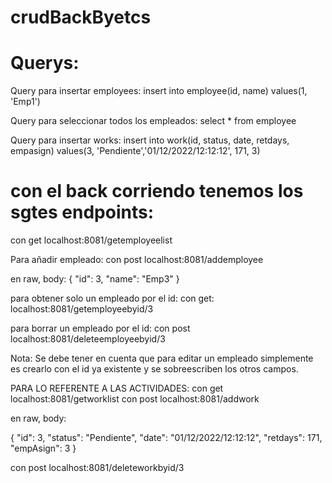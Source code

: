 # crudBackByetcs
# Querys:
Query para insertar employees:
insert into employee(id, name) values(1, 'Emp1')

Query para seleccionar todos los empleados:
select * from employee

Query para insertar works:
insert into work(id, status, date, retdays, empasign) values(3, 'Pendiente','01/12/2022/12:12:12', 171, 3)

# con el back corriendo tenemos los sgtes endpoints: 
con get
localhost:8081/getemployeelist

Para añadir empleado:
con post 
localhost:8081/addemployee

en raw, body:
{
    "id": 3,
    "name": "Emp3"
}

para obtener solo un empleado por el id:
con get:
localhost:8081/getemployeebyid/3

para borrar un empleado por el id:
con post
localhost:8081/deleteemployeebyid/3

Nota: Se debe tener en cuenta que para editar un empleado simplemente es crearlo con el id ya existente y se sobreescriben los otros campos.

PARA LO REFERENTE A LAS ACTIVIDADES:
con get
localhost:8081/getworklist
con post 
localhost:8081/addwork

en raw, body:

{
    "id": 3,
    "status": "Pendiente",
    "date": "01/12/2022/12:12:12",
    "retdays": 171,
    "empAsign": 3
}
	
con post
localhost:8081/deleteworkbyid/3